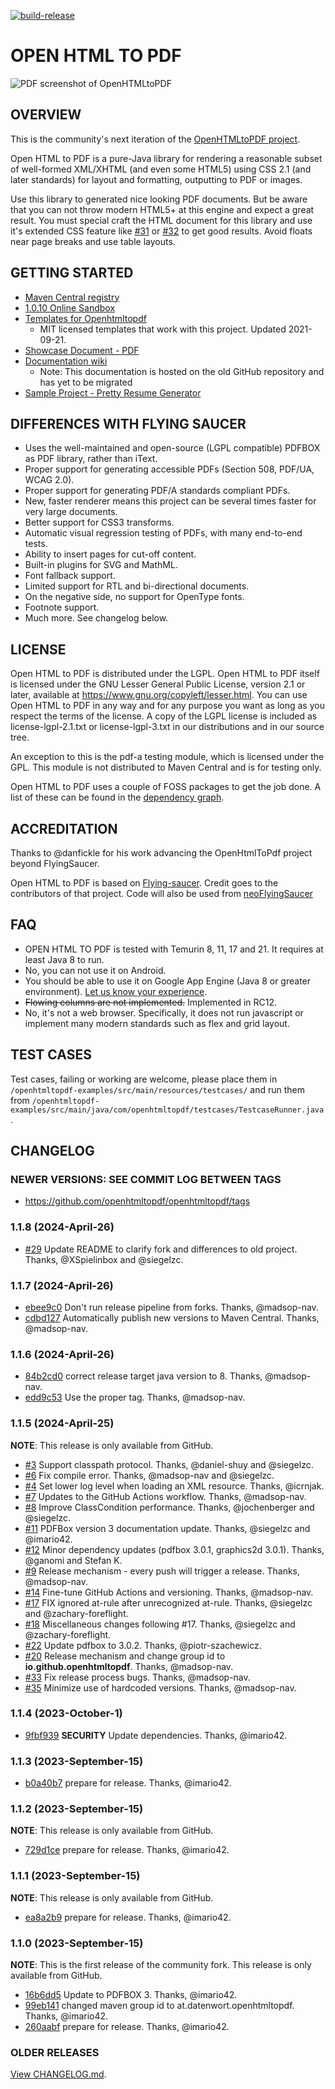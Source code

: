 [![build-release](https://github.com/openhtmltopdf/openhtmltopdf/workflows/release/badge.svg)](https://github.com/openhtmltopdf/openhtmltopdf/actions?query=workflow%3Arelease)

# OPEN HTML TO PDF

![PDF screenshot of OpenHTMLtoPDF](screenshot.png)

## OVERVIEW
This is the community's next iteration of the [OpenHTMLtoPDF project](https://github.com/danfickle/openhtmltopdf).

Open HTML to PDF is a pure-Java library for rendering a reasonable subset of well-formed XML/XHTML (and even some HTML5)
using CSS 2.1 (and later standards) for layout and formatting, outputting to PDF or images.

Use this library to generated nice looking PDF documents. But be aware that you can not throw modern HTML5+ at
this engine and expect a great result. You must special craft the HTML document for this library and 
use it's extended CSS feature like [#31](https://github.com/danfickle/openhtmltopdf/pull/31) or
[#32](https://github.com/danfickle/openhtmltopdf/pull/32) 
to get good results. Avoid floats near page breaks and use table layouts.

## GETTING STARTED
+ [Maven Central registry](https://central.sonatype.com/namespace/io.github.openhtmltopdf)
+ [1.0.10 Online Sandbox](https://sandbox.openhtmltopdf.com/)
+ [Templates for Openhtmltopdf](https://danfickle.github.io/pdf-templates/index.html)
  + MIT licensed templates that work with this project. Updated 2021-09-21.
+ [Showcase Document - PDF](https://openhtmltopdf.com/showcase.pdf)
+ [Documentation wiki](https://github.com/danfickle/openhtmltopdf/wiki)
  + Note: This documentation is hosted on the old GitHub repository and has yet to be migrated
+ [Sample Project - Pretty Resume Generator](https://github.com/danfickle/pretty-resume)

## DIFFERENCES WITH FLYING SAUCER
+ Uses the well-maintained and open-source (LGPL compatible) PDFBOX as PDF library, rather than iText.
+ Proper support for generating accessible PDFs (Section 508, PDF/UA, WCAG 2.0).
+ Proper support for generating PDF/A standards compliant PDFs.
+ New, faster renderer means this project can be several times faster for very large documents.
+ Better support for CSS3 transforms.
+ Automatic visual regression testing of PDFs, with many end-to-end tests.
+ Ability to insert pages for cut-off content.
+ Built-in plugins for SVG and MathML.
+ Font fallback support.
+ Limited support for RTL and bi-directional documents.
+ On the negative side, no support for OpenType fonts.
+ Footnote support.
+ Much more. See changelog below.

## LICENSE
Open HTML to PDF is distributed under the LGPL.  Open HTML to PDF itself is licensed 
under the GNU Lesser General Public License, version 2.1 or later, available at
https://www.gnu.org/copyleft/lesser.html. You can use Open HTML to PDF in any
way and for any purpose you want as long as you respect the terms of the 
license. A copy of the LGPL license is included as license-lgpl-2.1.txt or license-lgpl-3.txt
in our distributions and in our source tree.

An exception to this is the pdf-a testing module, which is licensed under the GPL. This module is not distributed to Maven Central
and is for testing only.

Open HTML to PDF uses a couple of FOSS packages to get the job done. A list
of these can be found in the [dependency graph](https://github.com/openhtmltopdf/openhtmltopdf/network/dependencies).

## ACCREDITATION
Thanks to @danfickle for his work advancing the OpenHtmlToPdf project beyond FlyingSaucer.

Open HTML to PDF is based on [Flying-saucer](https://github.com/flyingsaucerproject/flyingsaucer). Credit goes to the contributors of that project. Code will also be used from [neoFlyingSaucer](https://github.com/danfickle/neoflyingsaucer)

## FAQ
+ OPEN HTML TO PDF is tested with Temurin 8, 11, 17 and 21. It requires at least Java 8 to run.
+ No, you can not use it on Android.
+ You should be able to use it on Google App Engine (Java 8 or greater environment). [Let us know your experience](https://github.com/danfickle/openhtmltopdf/issues/179).
+ <s>Flowing columns are not implemented.</s> Implemented in RC12.
+ No, it's not a web browser. Specifically, it does not run javascript or implement many modern standards such as flex and grid layout.

## TEST CASES
Test cases, failing or working are welcome, please place them
in ````/openhtmltopdf-examples/src/main/resources/testcases/````
and run them
from ````/openhtmltopdf-examples/src/main/java/com/openhtmltopdf/testcases/TestcaseRunner.java````.

## CHANGELOG

### NEWER VERSIONS: SEE COMMIT LOG BETWEEN TAGS
+ https://github.com/openhtmltopdf/openhtmltopdf/tags


### 1.1.8 (2024-April-26)
+ [#29](https://github.com/openhtmltopdf/openhtmltopdf/pull/29) Update README to clarify fork and differences to old project. Thanks, @XSpielinbox and @siegelzc.


### 1.1.7 (2024-April-26)
+ [ebee9c0](https://github.com/openhtmltopdf/openhtmltopdf/commit/ebee9c0d560fc648674afdc7f38581f65389e078) Don't run release pipeline from forks. Thanks, @madsop-nav.
+ [cdbd127](https://github.com/openhtmltopdf/openhtmltopdf/commit/cdbd127cba411d47327d2054428a136dbaeba0ff) Automatically publish new versions to Maven Central. Thanks, @madsop-nav.


### 1.1.6 (2024-April-26)
+ [84b2cd0](https://github.com/openhtmltopdf/openhtmltopdf/commit/84b2cd0c660151744545d0f9c230e767ae2caa25) correct release target java version to 8. Thanks, @madsop-nav.
+ [edd9c53](https://github.com/openhtmltopdf/openhtmltopdf/commit/edd9c53dbd3574aafdbde5466e693c5083f07a69) Use the proper tag. Thanks, @madsop-nav.


### 1.1.5 (2024-April-25)
**NOTE**: This release is only available from GitHub.

+ [#3](https://github.com/openhtmltopdf/openhtmltopdf/pull/3) Support classpath protocol. Thanks, @daniel-shuy and @siegelzc.
+ [#6](https://github.com/openhtmltopdf/openhtmltopdf/pull/6) Fix compile error. Thanks, @madsop-nav and @siegelzc.
+ [#4](https://github.com/openhtmltopdf/openhtmltopdf/pull/4) Set lower log level when loading an XML resource. Thanks, @icrnjak.
+ [#7](https://github.com/openhtmltopdf/openhtmltopdf/pull/7) Updates to the GitHub Actions workflow. Thanks, @madsop-nav.
+ [#8](https://github.com/openhtmltopdf/openhtmltopdf/pull/8) Improve ClassCondition performance. Thanks, @jochenberger and @siegelzc.
+ [#11](https://github.com/openhtmltopdf/openhtmltopdf/pull/11) PDFBox version 3 documentation update. Thanks, @siegelzc and @imario42.
+ [#12](https://github.com/openhtmltopdf/openhtmltopdf/pull/12) Minor dependency updates (pdfbox 3.0.1, graphics2d 3.0.1). Thanks, @ganomi and Stefan K.
+ [#9](https://github.com/openhtmltopdf/openhtmltopdf/pull/9) Release mechanism - every push will trigger a release. Thanks, @madsop-nav.
+ [#14](https://github.com/openhtmltopdf/openhtmltopdf/pull/14) Fine-tune GitHub Actions and versioning. Thanks, @madsop-nav.
+ [#17](https://github.com/openhtmltopdf/openhtmltopdf/pull/17) FIX ignored at-rule after unrecognized at-rule. Thanks, @siegelzc and @zachary-foreflight.
+ [#18](https://github.com/openhtmltopdf/openhtmltopdf/pull/18) Miscellaneous changes following #17. Thanks, @siegelzc and @zachary-foreflight.
+ [#22](https://github.com/openhtmltopdf/openhtmltopdf/pull/22) Update pdfbox to 3.0.2. Thanks, @piotr-szachewicz.
+ [#20](https://github.com/openhtmltopdf/openhtmltopdf/pull/20) Release mechanism and change group id to **io.github.openhtmltopdf**. Thanks, @madsop-nav.
+ [#33](https://github.com/openhtmltopdf/openhtmltopdf/pull/33) Fix release process bugs. Thanks, @madsop-nav.
+ [#35](https://github.com/openhtmltopdf/openhtmltopdf/pull/35) Minimize use of hardcoded versions. Thanks, @madsop-nav.


### 1.1.4 (2023-October-1)
+ [9fbf939](https://github.com/openhtmltopdf/openhtmltopdf/commit/9fbf9390b1aac5ac2b0e565611c50ec9d1bb512a) **SECURITY** Update dependencies. Thanks, @imario42.


### 1.1.3 (2023-September-15)
+ [b0a40b7](https://github.com/openhtmltopdf/openhtmltopdf/commit/b0a40b78bcadb0e54b5e116e6a3cc3197f74e7f6) prepare for release. Thanks, @imario42.


### 1.1.2 (2023-September-15)
**NOTE**: This release is only available from GitHub.

+ [729d1ce](https://github.com/openhtmltopdf/openhtmltopdf/commit/729d1ceb7b79c1880e7806a46df9c311c9def5a1) prepare for release. Thanks, @imario42.


### 1.1.1 (2023-September-15)
**NOTE**: This release is only available from GitHub.

+ [ea8a2b9](https://github.com/openhtmltopdf/openhtmltopdf/commit/ea8a2b9111b7b49c228c53b396bd9b1babb33341) prepare for release. Thanks, @imario42.


### 1.1.0 (2023-September-15)
**NOTE**: This is the first release of the community fork. This release is only available from GitHub.

+ [16b6dd5](https://github.com/openhtmltopdf/openhtmltopdf/commit/16b6dd543c49f22fa421f32e77b6316cd0274e9e) Update to PDFBOX 3. Thanks, @imario42.
+ [99eb141](https://github.com/openhtmltopdf/openhtmltopdf/commit/99eb141b820d6c3c59dcea11890e0af15ac44578) changed maven group id to at.datenwort.openhtmltopdf. Thanks, @imario42.
+ [260aabf](https://github.com/openhtmltopdf/openhtmltopdf/commit/260aabf0b974726cfc0d03b39175f4db474dfe71) prepare for release. Thanks, @imario42.


### OLDER RELEASES

[View CHANGELOG.md](CHANGELOG.md).
